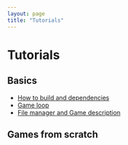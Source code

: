 ```yaml
---
layout: page
title: "Tutorials"
---
```


# Tutorials
## Basics
  - [How to build and dependencies](basics/building)
  - [Game loop](basics/loop)
  - [File manager and Game description](basics/FileManager)

## Games from scratch